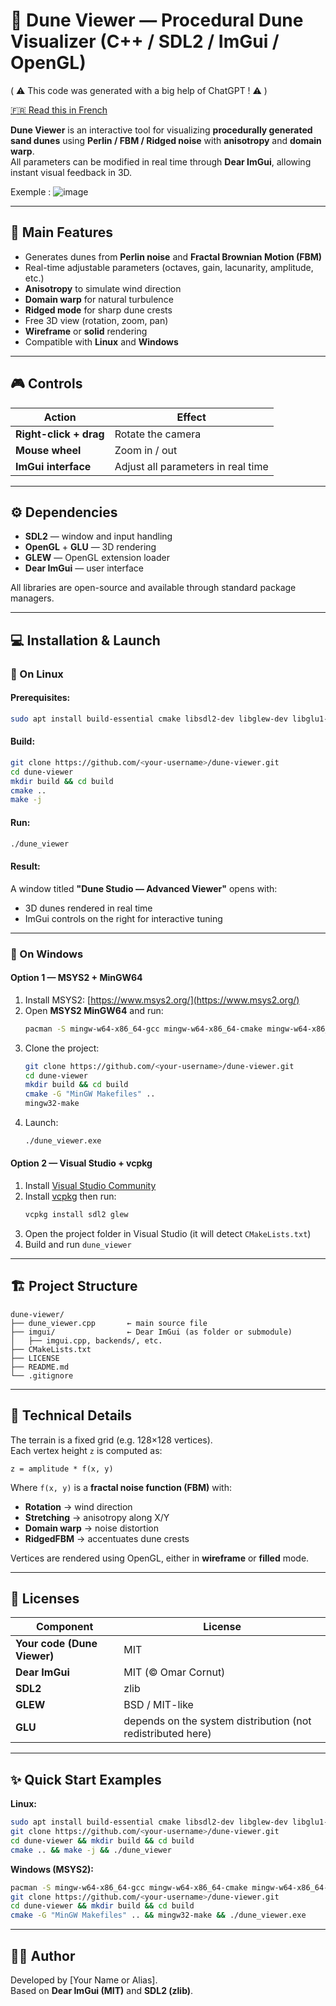 # 🌵 Dune Viewer — Procedural Dune Visualizer (C++ / SDL2 / ImGui / OpenGL)

( ⚠️ This code was generated with a big help of ChatGPT ! ⚠️ )

[🇫🇷 Read this in French](README.fr.md)

**Dune Viewer** is an interactive tool for visualizing **procedurally generated sand dunes** using **Perlin / FBM / Ridged noise** with **anisotropy** and **domain warp**.  
All parameters can be modified in real time through **Dear ImGui**, allowing instant visual feedback in 3D.

Exemple : 
![image](https://github.com/user-attachments/assets/9cbadd41-8f78-45f6-8cb2-83407c09b939)


---

## 🧭 Main Features
- Generates dunes from **Perlin noise** and **Fractal Brownian Motion (FBM)**
- Real-time adjustable parameters (octaves, gain, lacunarity, amplitude, etc.)
- **Anisotropy** to simulate wind direction
- **Domain warp** for natural turbulence
- **Ridged mode** for sharp dune crests
- Free 3D view (rotation, zoom, pan)
- **Wireframe** or **solid** rendering
- Compatible with **Linux** and **Windows**

---

## 🎮 Controls
| Action | Effect |
|--------|---------|
| **Right-click + drag** | Rotate the camera |
| **Mouse wheel** | Zoom in / out |
| **ImGui interface** | Adjust all parameters in real time |

---

## ⚙️ Dependencies
- **SDL2** — window and input handling  
- **OpenGL** + **GLU** — 3D rendering  
- **GLEW** — OpenGL extension loader  
- **Dear ImGui** — user interface  

All libraries are open-source and available through standard package managers.

---

## 💻 Installation & Launch

### 🔹 On Linux
#### Prerequisites:
```bash
sudo apt install build-essential cmake libsdl2-dev libglew-dev libglu1-mesa-dev
```

#### Build:
```bash
git clone https://github.com/<your-username>/dune-viewer.git
cd dune-viewer
mkdir build && cd build
cmake ..
make -j
```

#### Run:
```bash
./dune_viewer
```

#### Result:
A window titled **"Dune Studio — Advanced Viewer"** opens with:
- 3D dunes rendered in real time
- ImGui controls on the right for interactive tuning

---

### 🔹 On Windows

#### Option 1 — **MSYS2 + MinGW64**
1. Install MSYS2: [https://www.msys2.org/](https://www.msys2.org/)
2. Open **MSYS2 MinGW64** and run:
   ```bash
   pacman -S mingw-w64-x86_64-gcc mingw-w64-x86_64-cmake mingw-w64-x86_64-SDL2 mingw-w64-x86_64-glew
   ```
3. Clone the project:
   ```bash
   git clone https://github.com/<your-username>/dune-viewer.git
   cd dune-viewer
   mkdir build && cd build
   cmake -G "MinGW Makefiles" ..
   mingw32-make
   ```
4. Launch:
   ```bash
   ./dune_viewer.exe
   ```

#### Option 2 — **Visual Studio + vcpkg**
1. Install [Visual Studio Community](https://visualstudio.microsoft.com/)
2. Install [vcpkg](https://github.com/microsoft/vcpkg) then run:
   ```bash
   vcpkg install sdl2 glew
   ```
3. Open the project folder in Visual Studio (it will detect `CMakeLists.txt`)
4. Build and run `dune_viewer`

---

## 🏗️ Project Structure
```
dune-viewer/
├── dune_viewer.cpp       ← main source file
├── imgui/                ← Dear ImGui (as folder or submodule)
│   ├── imgui.cpp, backends/, etc.
├── CMakeLists.txt
├── LICENSE
├── README.md
└── .gitignore
```

---

## 🧠 Technical Details
The terrain is a fixed grid (e.g. 128×128 vertices).  
Each vertex height `z` is computed as:

```
z = amplitude * f(x, y)
```

Where `f(x, y)` is a **fractal noise function (FBM)** with:
- **Rotation** → wind direction  
- **Stretching** → anisotropy along X/Y  
- **Domain warp** → noise distortion  
- **RidgedFBM** → accentuates dune crests  

Vertices are rendered using OpenGL, either in **wireframe** or **filled** mode.

---

## 📜 Licenses
| Component | License |
|------------|----------|
| **Your code (Dune Viewer)** | MIT |
| **Dear ImGui** | MIT (© Omar Cornut) |
| **SDL2** | zlib |
| **GLEW** | BSD / MIT-like |
| **GLU** | depends on the system distribution (not redistributed here) |

---

## ✨ Quick Start Examples

**Linux:**
```bash
sudo apt install build-essential cmake libsdl2-dev libglew-dev libglu1-mesa-dev
git clone https://github.com/<your-username>/dune-viewer.git
cd dune-viewer && mkdir build && cd build
cmake .. && make -j && ./dune_viewer
```

**Windows (MSYS2):**
```bash
pacman -S mingw-w64-x86_64-gcc mingw-w64-x86_64-cmake mingw-w64-x86_64-SDL2 mingw-w64-x86_64-glew
git clone https://github.com/<your-username>/dune-viewer.git
cd dune-viewer && mkdir build && cd build
cmake -G "MinGW Makefiles" .. && mingw32-make && ./dune_viewer.exe
```

---

## 👨‍💻 Author
Developed by [Your Name or Alias].  
Based on **Dear ImGui (MIT)** and **SDL2 (zlib)**.
